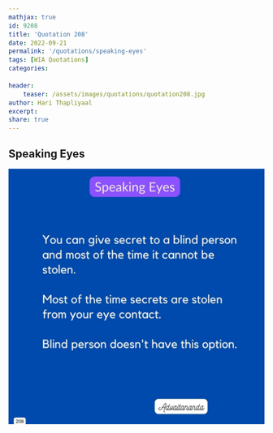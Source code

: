 ```yaml
---
mathjax: true
id: 9208
title: 'Quotation 208'
date: 2022-09-21
permalink: '/quotations/speaking-eyes'
tags: [WIA Quotations] 
categories: 

header:
    teaser: /assets/images/quotations/quotation208.jpg
author: Hari Thapliyaal 
excerpt:
share: true 
---
```


## Speaking Eyes

![Speaking Eyes](/assets/images/quotations/quotation208.jpg)
